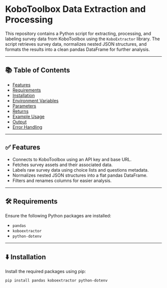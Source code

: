 # KoboToolbox Data Extraction and Processing

This repository contains a Python script for extracting, processing, and labeling survey data from KoboToolbox using the `KoboExtractor` library. The script retrieves survey data, normalizes nested JSON structures, and formats the results into a clean pandas DataFrame for further analysis.

---

## 📚 Table of Contents

- [Features](#features)
- [Requirements](#requirements)
- [Installation](#installation)
- [Environment Variables](#environment-variables)
- [Parameters](#parameters)
- [Returns](#returns)
- [Example Usage](#example-usage)
- [Output](#output)
- [Error Handling](#error-handling)

---

## ✅ Features

- Connects to KoboToolbox using an API key and base URL.
- Fetches survey assets and their associated data.
- Labels raw survey data using choice lists and questions metadata.
- Normalizes nested JSON structures into a flat pandas DataFrame.
- Filters and renames columns for easier analysis.

---

## 🛠 Requirements

Ensure the following Python packages are installed:

- `pandas`
- `koboextractor`
- `python-dotenv`

---

## ⬇️ Installation

Install the required packages using pip:

```bash
pip install pandas koboextractor python-dotenv
